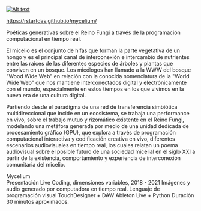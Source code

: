 [![Alt text](https://github.com/rstartdas/mycelium/blob/master/img/mycexxxxxx-jpg-peq.jpg)](https://rstartdas.github.io/mycelium/)

https://rstartdas.github.io/mycelium/

Poéticas generativas sobre el Reino Fungi a través de 
la programación computacional en tiempo real.

El micelio es el conjunto de hifas que forman la parte vegetativa de un hongo y es el principal canal de interconexión e intercambio de nutrientes entre las raíces de las diferentes especies de árboles y plantas que conviven en un bosque. Los micólogos han llamado a la WWW del bosque "Wood Wide Web" en relación con la conocida nomenclatura de la "World Wide Web" que nos mantiene interconectados digital y electrónicamente con el mundo, especialmente en estos tiempos en los que vivimos en la nueva era de una cultura digital. 

Partiendo desde el paradigma de una red de transferencia simbiótica multidireccional que incide en un ecosistema, se trabaja una performance en vivo, sobre el trabajo mutuo y rizomático existente en el Reino Fungi, modelando una metáfora generada por medio de una unidad dedicada de procesamiento gráfico (GPU), que explora a través de programación computacional interactiva y codificación creativa en vivo, diferentes escenarios audiovisuales en tiempo real, los cuales relatan un poema audiovisual sobre el posible futuro de una sociedad micelial en el siglo XXI a partir de la existencia, comportamiento y experiencia de interconexión comunitaria del micelio.

Mycelium  
Presentación Live Coding, dimensiones variables, 2018 - 2021
Imágenes y audio generado por computadora en tiempo real. 
Lenguaje de programación visual TouchDesigner + DAW Ableton Live + Python
Duración 30 minutos aproximados.
